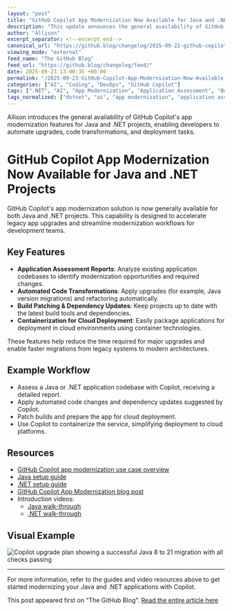 ```yaml
---
layout: "post"
title: "GitHub Copilot App Modernization Now Available for Java and .NET Projects"
description: "This update announces the general availability of GitHub Copilot's app modernization capabilities for Java and .NET projects. Developers can now use Copilot to generate assessment reports, automate code transformations, patch builds, update dependencies, and containerize applications for cloud deployment. The new features help teams accelerate upgrades and migrations, streamlining the modernization of existing enterprise applications. Step-by-step guides and introductory videos for both Java and .NET are provided to help users get started quickly."
author: "Allison"
excerpt_separator: <!--excerpt_end-->
canonical_url: "https://github.blog/changelog/2025-09-22-github-copilot-app-modernization-is-now-generally-available-for-java-and-net"
viewing_mode: "external"
feed_name: "The GitHub Blog"
feed_url: "https://github.blog/changelog/feed/"
date: 2025-09-23 13:00:35 +00:00
permalink: "/2025-09-23-GitHub-Copilot-App-Modernization-Now-Available-for-Java-and-NET-Projects.html"
categories: ["AI", "Coding", "DevOps", "GitHub Copilot"]
tags: [".NET", "AI", "App Modernization", "Application Assessment", "Build Patching", "Cloud Deployment", "Code Transformation", "Coding", "Containerization", "Continuous Integration", "Copilot", "Dependency Management", "DevOps", "GitHub", "GitHub Copilot", "Improvement", "Java", "Modernization Tools", "News", "Software Migration"]
tags_normalized: ["dotnet", "ai", "app modernization", "application assessment", "build patching", "cloud deployment", "code transformation", "coding", "containerization", "continuous integration", "copilot", "dependency management", "devops", "github", "github copilot", "improvement", "java", "modernization tools", "news", "software migration"]
---
```


Allison introduces the general availability of GitHub Copilot's app modernization features for Java and .NET projects, enabling developers to automate upgrades, code transformations, and deployment tasks.<!--excerpt_end-->

# GitHub Copilot App Modernization Now Available for Java and .NET Projects

GitHub Copilot's app modernization solution is now generally available for both Java and .NET projects. This capability is designed to accelerate legacy app upgrades and streamline modernization workflows for development teams.

## Key Features

- **Application Assessment Reports**: Analyze existing application codebases to identify modernization opportunities and required changes.
- **Automated Code Transformations**: Apply upgrades (for example, Java version migrations) and refactoring automatically.
- **Build Patching & Dependency Updates**: Keep projects up to date with the latest build tools and dependencies.
- **Containerization for Cloud Deployment**: Easily package applications for deployment in cloud environments using container technologies.

These features help reduce the time required for major upgrades and enable faster migrations from legacy systems to modern architectures.

## Example Workflow

- Assess a Java or .NET application codebase with Copilot, receiving a detailed report.
- Apply automated code changes and dependency updates suggested by Copilot.
- Patch builds and prepare the app for cloud deployment.
- Use Copilot to containerize the service, simplifying deployment to cloud platforms.

## Resources

- [GitHub Copilot app modernization use case overview](https://github.com/solutions/use-case/app-modernization)
- [Java setup guide](https://aka.ms/ghcp-appmod/Java)
- [.NET setup guide](https://aka.ms/ghcp-appmod/dotNET)
- [GitHub Copilot App Modernization blog post](https://aka.ms/ghcp-appmod/blog)
- Introduction videos:
  - [Java walk-through](https://aka.ms/ghcp-appmod/java-video)
  - [.NET walk-through](https://aka.ms/ghcp-appmod/dotnet-video)

## Visual Example

![Copilot upgrade plan showing a successful Java 8 to 21 migration with all checks passing](https://github.com/user-attachments/assets/25cfd607-18a8-4b74-9b1a-c78b8a107d73)

---

For more information, refer to the guides and video resources above to get started modernizing your Java and .NET applications with Copilot.

This post appeared first on "The GitHub Blog". [Read the entire article here](https://github.blog/changelog/2025-09-22-github-copilot-app-modernization-is-now-generally-available-for-java-and-net)
